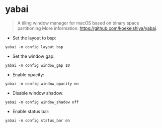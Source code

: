 # yabai

> A tiling window manager for macOS based on binary space partitioning
> More information: <https://github.com/koekeishiya/yabai>.

- Set the layout to bsp:

`yabai -m config layout bsp`

- Set the window gap:

`yabai -m config window_gap 10`

- Enable opacity:

`yabai -m config window_opacity on`

- Disable window shadow:

`yabai -m config window_shadow off`

- Enable status bar:

`yabai -m config status_bar on`
